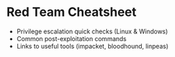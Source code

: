 # Red Team Cheatsheet

- Privilege escalation quick checks (Linux & Windows)
- Common post-exploitation commands
- Links to useful tools (impacket, bloodhound, linpeas)
